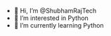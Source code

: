 - 👋 Hi, I’m @ShubhamRajTech
- 👀 I’m interested in Python
- 🌱 I’m currently learning Python 



<!---
ShubhamRajTech/ShubhamRajTech is a ✨ special ✨ repository because its `README.md` (this file) appears on your GitHub profile.
You can click the Preview link to take a look at your changes.
--->
